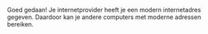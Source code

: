 Goed gedaan! Je internetprovider heeft je een modern internetadres gegeven. Daardoor kan je andere computers met moderne adressen bereiken.

